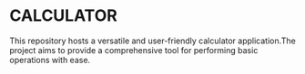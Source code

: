 # CALCULATOR
This repository hosts a versatile and user-friendly calculator application.The project aims to provide a comprehensive tool for performing basic operations with ease.
